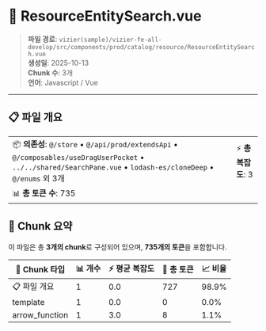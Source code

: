 # 📄 ResourceEntitySearch.vue

> **파일 경로**: `vizier(sample)/vizier-fe-all-develop/src/components/prod/catalog/resource/ResourceEntitySearch.vue`  
> **생성일**: 2025-10-13  
> **Chunk 수**: 3개  
> **언어**: Javascript / Vue
---





## 📋 파일 개요

| | |
|--|--|
| 📦 **의존성**: `@/store` • `@/api/prod/extendsApi` • `@/composables/useDragUserPocket` • `../../shared/SearchPane.vue` • `lodash-es/cloneDeep` • `@/enums` 외 3개 | ⚡ **총 복잡도**: 3 |
| 📊 **총 토큰 수**: 735 |  |






## 🧩 Chunk 요약

이 파일은 총 **3개의 chunk**로 구성되어 있으며, **735개의 토큰**을 포함합니다.

| 🧩 Chunk 타입 | 📊 개수 | ⚡ 평균 복잡도 | 📝 총 토큰 | 📈 비율 |
|---------------|--------|-------------|----------|--------|
| 📋 파일 개요 | 1 | 0.0 | 727 | 98.9% |
| template | 1 | 0.0 | 0 | 0.0% |
| arrow_function | 1 | 3.0 | 8 | 1.1% |

